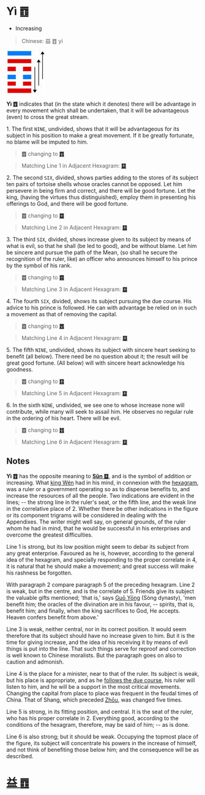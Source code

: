 # Yì ䷩

* Increasing

> Chinese: 益 ䷩ yì

<a id="p-149"></a>

<img src="shapes/42.10.jpg" width="101" alt="益">

**Yì ䷩** indicates that (in the state which it denotes) there will be advantage in every movement which shall be undertaken, that it will be advantageous (even) to cross the great stream.

1.<a name="42.1"></a> The first `NINE`, undivided, shows that it will be advantageous for its subject in his position to make a great movement. If it be greatly fortunate, no blame will be imputed to him.

<a id="p-150"></a>

> **䷩** changing to [**䷓**](e8a782guan.md)

> Matching Line 1 in Adjacent Hexagram: [**䷨**](e68d9fsun.md#41.1)

2.<a name="42.2"></a> The second `SIX`, divided, shows parties adding to the stores of its subject ten pairs of tortoise shells whose oracles cannot be opposed. Let him persevere in being firm and correct, and there will be good fortune. Let the king, (having the virtues thus distinguished), employ them in presenting his offerings to God, and there will be good fortune.

> **䷩** changing to [**䷼**](e4b8ade5ad9azhongfu.md)

> Matching Line 2 in Adjacent Hexagram: [**䷨**](e68d9fsun.md#41.2)

3.<a name="42.3"></a> The third `SIX`, divided, shows increase given to its subject by means of what is evil, so that he shall (be led to good), and be without blame. Let him be sincere and pursue the path of the Mean, (so shall he secure the recognition of the ruler, like) an officer who announces himself to his prince by the symbol of his rank.

> **䷩** changing to [**䷤**](e5aeb6e4babajiaren.md)

> Matching Line 3 in Adjacent Hexagram: [**䷨**](e68d9fsun.md#41.3)

4.<a name="42.4"></a> The fourth `SIX`, divided, shows its subject pursuing the due course. His advice to his prince is followed. He can with advantage be relied on in such a movement as that of removing the capital.

> **䷩** changing to [**䷘**](e697a0e5a684wuwang.md)

> Matching Line 4 in Adjacent Hexagram: [**䷨**](e68d9fsun.md#41.4)

5.<a name="42.5"></a> The fifth `NINE`, undivided, shows its subject with sincere heart seeking to benefit (all below). There need be no question about it; the result will be great good fortune. (All below) will with sincere heart acknowledge his goodness.

> **䷩** changing to [**䷚**](e9a290yi.md)

> Matching Line 5 in Adjacent Hexagram: [**䷨**](e68d9fsun.md#41.5)

6.<a name="42.6"></a> In the sixth `NINE`, undivided, we see one to whose increase none will contribute, while many will seek to assail him. He observes no regular rule in the ordering of his heart. There will be evil.

> **䷩** changing to [**䷂**](e5b1afzhun.md)

> Matching Line 6 in Adjacent Hexagram: [**䷨**](e68d9fsun.md#41.6)

## Notes

**Yì ䷩** has the opposite meaning to [**Sǔn ䷨**](e68d9fsun.md), and is the symbol of addition or increasing.
What [king Wén](https://en.wikipedia.org/wiki/King_Wen_of_Zhou) had in his mind, in connexion with the [hexagram](e5a4acguai.md#p-151), was a ruler or a government operating so as to dispense benefits to,
and increase the resources of all the people. Two indications are evident in the lines; -- the strong line in the ruler's seat, or the fifth line, and the weak line in the correlative place of 2. Whether there be other indications in the figure or its component trigrams will be considered in dealing with the Appendixes. The writer might well say, on general grounds,
of the ruler whom he had in mind, that he would be successful in his enterprises and overcome the greatest difficulties.

Line 1 is strong, but its low position might seem to debar its subject from any great enterprise.
Favoured as he is, however, according to the general idea of the hexagram,
and specially responding to the proper correlate in 4, it is natural that he should make a movement; and great success will make his rashness be forgotten.

With paragraph 2 compare paragraph 5 of the preceding hexagram. Line 2 is weak, but in the centre, and is the correlate of 5. Friends give its subject the valuable gifts mentioned; 'that is,' says [Guō Yōng](https://ctext.org/library.pl?if=en&author=郭雍&remap=gb) (Sòng dynasty), 'men benefit him; the oracles of the divination are in his favour, -- spirits, that is, benefit him; and finally, when the king sacrifices to God, He accepts. Heaven confers benefit from above.'

Line 3 is weak, neither central, nor in its correct position. It would seem therefore that its subject should have no increase given to him.
But it is the time for giving increase, and the idea of his receiving it by means of evil things is put into the line.
That such things serve for reproof and correction is well known to Chinese moralists. But the paragraph goes on also to caution and admonish.

Line 4 is the place for a minister, near to that of the ruler. Its subject is weak, but his place is appropriate, and as he [follows the due course](e5a4acguai.md#p-152), his ruler will listen to him, and he will be a support in the most critical movements. Changing the capital from place to place was frequent in the feudal times of China. That of Shang, which preceded [Zhōu](https://en.wikipedia.org/wiki/Zhou_dynasty), was changed five times.

Line 5 is strong, in its fitting position, and central. It is the seat of the ruler, who has his proper correlate in 2. Everything good, according to the conditions of the hexagram, therefore, may be said of him; -- as is done.

Line 6 is also strong; but it should be weak. Occupying the topmost place of the figure, its subject will concentrate his powers in the increase of himself, and not think of benefiting those below him; and the consequence will be as described.

# [益 ䷩](e79b8ayi_cn.md)

